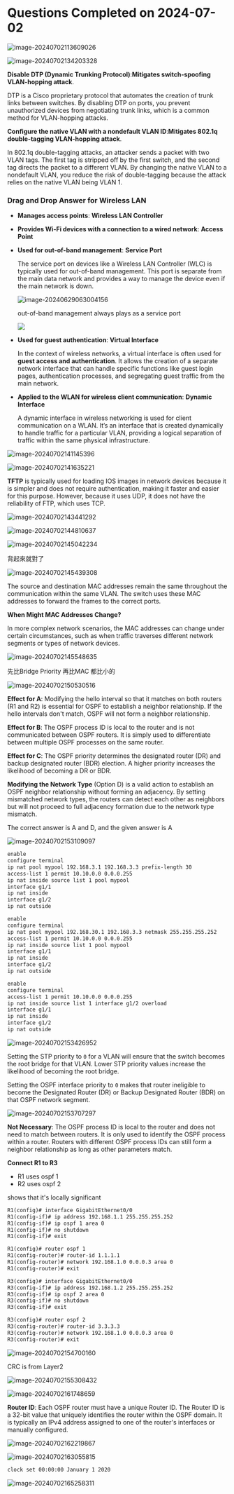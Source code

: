 

# Questions Completed on 2024-07-02

![image-20240702113609026](https://han.blob.core.windows.net/typora/image-20240702113609026.png) 

![image-20240702134203328](https://han.blob.core.windows.net/typora/image-20240702134203328.png)  

**Disable DTP (Dynamic Trunking Protocol)**:**Mitigates switch-spoofing VLAN-hopping attack**.

DTP is a Cisco proprietary protocol that automates the creation of trunk links between switches. By disabling DTP on ports, you prevent unauthorized devices from negotiating trunk links, which is a common method for VLAN-hopping attacks.

**Configure the native VLAN with a nondefault VLAN ID**:**Mitigates 802.1q double-tagging VLAN-hopping attack**.

In 802.1q double-tagging attacks, an attacker sends a packet with two VLAN tags. The first tag is stripped off by the first switch, and the second tag directs the packet to a different VLAN. By changing the native VLAN to a nondefault VLAN, you reduce the risk of double-tagging because the attack relies on the native VLAN being VLAN 1.



### Drag and Drop Answer for Wireless LAN

- **Manages access points**: **Wireless LAN Controller**

- **Provides Wi-Fi devices with a connection to a wired network**: **Access Point**

- **Used for out-of-band management**: **Service Port**

  The service port on devices like a Wireless LAN Controller (WLC) is typically used for out-of-band management. This port is separate from the main data network and provides a way to manage the device even if the main network is down.

  <img src="https://i.ytimg.com/vi/jhsjfOSBeiA/maxresdefault.jpg" alt="image-20240629063004156" /> 

  out-of-band management always plays as a service port 

  ![](https://ftp.wti.com/userimages/techsupport/whitepaper-oob-3-datctr-630.png) 

- **Used for guest authentication**: **Virtual Interface**

  In the context of wireless networks, a virtual interface is often used for **guest access and authentication**. It allows the creation of a separate network interface that can handle specific functions like guest login pages, authentication processes, and segregating guest traffic from the main network.

- **Applied to the WLAN for wireless client communication**: **Dynamic Interface**

  A dynamic interface in wireless networking is used for client communication on a WLAN. It’s an interface that is created dynamically to handle traffic for a particular VLAN, providing a logical separation of traffic within the same physical infrastructure.

![image-20240702141145396](https://han.blob.core.windows.net/typora/image-20240702141145396.png) 

![image-20240702141635221](https://han.blob.core.windows.net/typora/image-20240702141635221.png) 

**TFTP** is typically used for loading IOS images in network devices because it is simpler and does not require authentication, making it faster and easier for this purpose. However, because it uses UDP, it does not have the reliability of FTP, which uses TCP.

![image-20240702143441292](https://han.blob.core.windows.net/typora/image-20240702143441292.png) 

![image-20240702144810637](https://han.blob.core.windows.net/typora/image-20240702144810637.png) 

![image-20240702145042234](https://han.blob.core.windows.net/typora/image-20240702145042234.png) 

背起來就對了

![image-20240702145439308](https://han.blob.core.windows.net/typora/image-20240702145439308.png) 

The source and destination MAC addresses remain the same throughout the communication within the same VLAN. The switch uses these MAC addresses to forward the frames to the correct ports.

**When Might MAC Addresses Change?**

In more complex network scenarios, the MAC addresses can change under certain circumstances, such as when traffic traverses different network segments or types of network devices. 

![image-20240702145548635](https://han.blob.core.windows.net/typora/image-20240702145548635.png) 

先比Bridge Priority 再比MAC 都比小的

![image-20240702150530516](https://han.blob.core.windows.net/typora/image-20240702150530516.png) 

**Effect for A**: Modifying the hello interval so that it matches on both routers (R1 and R2) is essential for OSPF to establish a neighbor relationship. If the hello intervals don't match, OSPF will not form a neighbor relationship.

**Effect for B**: The OSPF process ID is local to the router and is not communicated between OSPF routers. It is simply used to differentiate between multiple OSPF processes on the same router.

**Effect for C**: The OSPF priority determines the designated router (DR) and backup designated router (BDR) election. A higher priority increases the likelihood of becoming a DR or BDR.

**Modifying the Network Type** (Option D) is a valid action to establish an OSPF neighbor relationship without forming an adjacency. By setting mismatched network types, the routers can detect each other as neighbors but will not proceed to full adjacency formation due to the network type mismatch.

The correct answer is A and D, and the given answer is A

![image-20240702153109097](https://han.blob.core.windows.net/typora/image-20240702153109097.png) 

````txt
enable
configure terminal
ip nat pool mypool 192.168.3.1 192.168.3.3 prefix-length 30
access-list 1 permit 10.10.0.0 0.0.0.255
ip nat inside source list 1 pool mypool
interface g1/1
ip nat inside
interface g1/2
ip nat outside
````

````txt
enable
configure terminal
ip nat pool mypool 192.168.30.1 192.168.3.3 netmask 255.255.255.252
access-list 1 permit 10.10.0.0 0.0.0.255
ip nat inside source list 1 pool mypool
interface g1/1
ip nat inside
interface g1/2
ip nat outside
````

````txt
enable
configure terminal
access-list 1 permit 10.10.0.0 0.0.0.255
ip nat inside source list 1 interface g1/2 overload
interface g1/1
ip nat inside
interface g1/2
ip nat outside
````

![image-20240702153426952](https://han.blob.core.windows.net/typora/image-20240702153426952.png) 

Setting the STP priority to `0` for a VLAN will ensure that the switch becomes the root bridge for that VLAN. Lower STP priority values increase the likelihood of becoming the root bridge.

Setting the OSPF interface priority to `0` makes that router ineligible to become the Designated Router (DR) or Backup Designated Router (BDR) on that OSPF network segment.

![image-20240702153707297](https://han.blob.core.windows.net/typora/image-20240702153707297.png) 

**Not Necessary**: The OSPF process ID is local to the router and does not need to match between routers. It is only used to identify the OSPF process within a router. Routers with different OSPF process IDs can still form a neighbor relationship as long as other parameters match.  

**Connect R1 to R3**

- R1 uses ospf 1
- R2 uses ospf 2

shows that it's locally significant

````txt
R1(config)# interface GigabitEthernet0/0
R1(config-if)# ip address 192.168.1.1 255.255.255.252
R1(config-if)# ip ospf 1 area 0
R1(config-if)# no shutdown
R1(config-if)# exit

R1(config)# router ospf 1
R1(config-router)# router-id 1.1.1.1
R1(config-router)# network 192.168.1.0 0.0.0.3 area 0
R1(config-router)# exit
````

````txt
R3(config)# interface GigabitEthernet0/0
R3(config-if)# ip address 192.168.1.2 255.255.255.252
R3(config-if)# ip ospf 2 area 0
R3(config-if)# no shutdown
R3(config-if)# exit

R3(config)# router ospf 2
R3(config-router)# router-id 3.3.3.3
R3(config-router)# network 192.168.1.0 0.0.0.3 area 0
R3(config-router)# exit
````

![image-20240702154700160](https://han.blob.core.windows.net/typora/image-20240702154700160.png) 

CRC is from Layer2

![image-20240702155308432](https://han.blob.core.windows.net/typora/image-20240702155308432.png) 

![image-20240702161748659](https://han.blob.core.windows.net/typora/image-20240702161748659.png) 

**Router ID**: Each OSPF router must have a unique Router ID. The Router ID is a 32-bit value that uniquely identifies the router within the OSPF domain. It is typically an IPv4 address assigned to one of the router's interfaces or manually configured. 

![image-20240702162219867](https://han.blob.core.windows.net/typora/image-20240702162219867.png) 

![image-20240702163055815](https://han.blob.core.windows.net/typora/image-20240702163055815.png) 

````txt
clock set 00:00:00 January 1 2020
````

![image-20240702165258311](https://han.blob.core.windows.net/typora/image-20240702165258311.png) 



